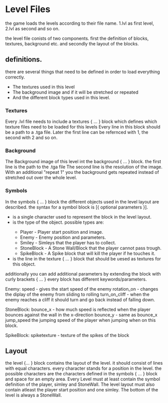 # Level Files
the game loads the levels according to their file name. 1.lvl as first level, 2.lvl as second and so on.

the level file conists of two components. first the definition of blocks, textures, background etc. and secondly the layout of the blocks.

## definitions.

there are several things that need to be defined in order to load everything correctly.
* The textures used in this level
* The background image and if it will be stretched or repeated
* And the different block types used in this level.

### Textures
Every .lvl file needs to include a textures { ... } block which defines which texture files need to be loaded for this levels
Every line in this block should be a path to a .tga file. Later the first line can be refernced with 1, the second with 2 and so on.

### Background
The Background image of this level int the background { ... } block. the first line is the path to the .tga file
The second line is the resolution of the image.
With an additional "repeat 1" you the background gets repeated instead of stretched out over the whole level.

### Symbols
In the symbols { ... } block the different objects used in the level layout are described.
the syntax for a symbol block is <symbol> <type> <texture> [{ optional parameters }].
* <symbol> is a single character used to represent the block in the level layout.
* <type> is the type of the object. possible types are:
  - Player - Player start position and image.
  - Enemy - Enemy position and parameters.
  - Smiley - Simleys that the player has to collect.
  - StoneBlock - A Stone Wall/Block that the player cannot pass trough.
  - SpikeBlock - A Spike block that will kill the player if he touches it.
 * <texture> is the line in the texture { ... } block that should be uesed as textures for this object.
 
 additionally you can add additional parameters by extending the block with curly brackets { ... }
 every block has different keywords/parameters.
 
 Enemy:
 speed <number> - gives the start speed of the enemy
 rotation_on - changes the diplay of the enemy from sliding to rolling
 turn_on_cliff - when the enemy reaches a cliff it should turn and go back instead of falling down.
 
 StoneBlock:
 bounce_x <number> -  how much speed is reflected when the player bounces against the wall in the x-direction
 bounce_y <number> - same as bounce_x
 jump_speed <number> the jumping speed of the player when jumping when on this block.
 
 SpikeBlock:
spiketexture <number> - texture of the spikes of the block 

## Layout
the level {... } block contains the layout of the level. it should consist of lines with equal characters.
every character stands for a position in the level. the possible characters are the characters defined in the symbols { ... } block and space for an empty area.
Every Level must at least contain the symbol definition of the player, simley and StoneWall. The level layout must also contain atleast the player start position and one simley.
The bottom of the level is always a StoneWall.
